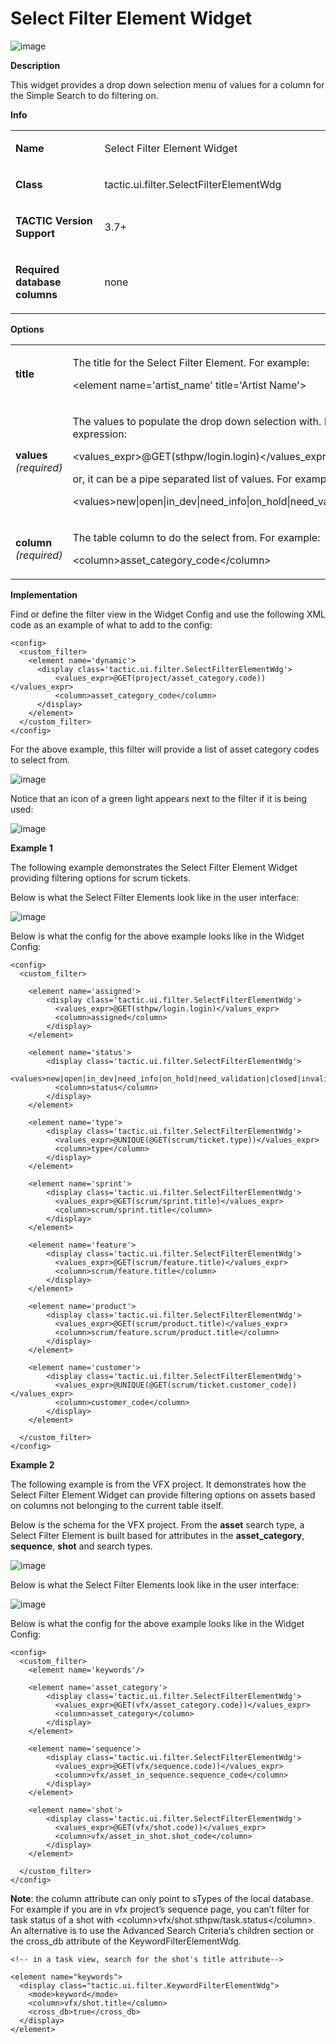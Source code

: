 # Select Filter Element Widget

![image](media/1_select_filter_element_widget_overview.png)

**Description**

This widget provides a drop down selection menu of values for a column
for the Simple Search to do filtering on.

**Info**

<table>
<colgroup>
<col width="28%" />
<col width="71%" />
</colgroup>
<tbody>
<tr class="odd">
<td><p><strong>Name</strong></p></td>
<td><p>Select Filter Element Widget</p></td>
</tr>
<tr class="even">
<td><p><strong>Class</strong></p></td>
<td><p>tactic.ui.filter.SelectFilterElementWdg</p></td>
</tr>
<tr class="odd">
<td><p><strong>TACTIC Version Support</strong></p></td>
<td><p>3.7+</p></td>
</tr>
<tr class="even">
<td><p><strong>Required database columns</strong></p></td>
<td><p>none</p></td>
</tr>
</tbody>
</table>

**Options**

<table>
<colgroup>
<col width="28%" />
<col width="71%" />
</colgroup>
<tbody>
<tr class="odd">
<td><p><strong>title</strong></p></td>
<td><p>The title for the Select Filter Element. For example:</p>
<p>&lt;element name='artist_name' title='Artist Name'&gt;</p></td>
</tr>
<tr class="even">
<td><p><strong>values</strong> <em>(required)</em></p></td>
<td><p>The values to populate the drop down selection with. For example, it can be a TACTIC expression:</p>
<p>&lt;values_expr&gt;@GET(sthpw/login.login)&lt;/values_expr&gt;</p>
<p>or, it can be a pipe separated list of values. For example:</p>
<p>&lt;values&gt;new|open|in_dev|need_info|on_hold|need_validation|closed|invalid&lt;/values&gt;</p></td>
</tr>
<tr class="odd">
<td><p><strong>column</strong> <em>(required)</em></p></td>
<td><p>The table column to do the select from. For example:</p>
<p>&lt;column&gt;asset_category_code&lt;/column&gt;</p></td>
</tr>
</tbody>
</table>

**Implementation**

Find or define the filter view in the Widget Config and use the
following XML code as an example of what to add to the config:

    <config>
      <custom_filter>
        <element name='dynamic'>
          <display class='tactic.ui.filter.SelectFilterElementWdg'>
              <values_expr>@GET(project/asset_category.code))</values_expr>
              <column>asset_category_code</column>
          </display>
        </element>
      </custom_filter>
    </config>

For the above example, this filter will provide a list of asset category
codes to select from.

![image](media/2_select_filter_element_widget_example_asset_category.png)

Notice that an icon of a green light appears next to the filter if it is
being used:

![image](media/2b_select_filter_element_widget_example_asset_category_after.png)

**Example 1**

The following example demonstrates the Select Filter Element Widget
providing filtering options for scrum tickets.

Below is what the Select Filter Elements look like in the user
interface:

![image](media/3_select_filter_element_widget_example_scrum.png)

Below is what the config for the above example looks like in the Widget
Config:

    <config>
      <custom_filter>

        <element name='assigned'>
            <display class='tactic.ui.filter.SelectFilterElementWdg'>
              <values_expr>@GET(sthpw/login.login)</values_expr>
              <column>assigned</column>
            </display>
        </element>

        <element name='status'>
            <display class='tactic.ui.filter.SelectFilterElementWdg'>
              <values>new|open|in_dev|need_info|on_hold|need_validation|closed|invalid</values>
              <column>status</column>
            </display>
        </element>

        <element name='type'>
            <display class='tactic.ui.filter.SelectFilterElementWdg'>
              <values_expr>@UNIQUE(@GET(scrum/ticket.type))</values_expr>
              <column>type</column>
            </display>
        </element>

        <element name='sprint'>
            <display class='tactic.ui.filter.SelectFilterElementWdg'>
              <values_expr>@GET(scrum/sprint.title)</values_expr>
              <column>scrum/sprint.title</column>
            </display>
        </element>

        <element name='feature'>
            <display class='tactic.ui.filter.SelectFilterElementWdg'>
              <values_expr>@GET(scrum/feature.title)</values_expr>
              <column>scrum/feature.title</column>
            </display>
        </element>

        <element name='product'>
            <display class='tactic.ui.filter.SelectFilterElementWdg'>
              <values_expr>@GET(scrum/product.title)</values_expr>
              <column>scrum/feature.scrum/product.title</column>
            </display>
        </element>

        <element name='customer'>
            <display class='tactic.ui.filter.SelectFilterElementWdg'>
              <values_expr>@UNIQUE(@GET(scrum/ticket.customer_code))</values_expr>
              <column>customer_code</column>
            </display>
        </element>

      </custom_filter>
    </config>

**Example 2**

The following example is from the VFX project. It demonstrates how the
Select Filter Element Widget can provide filtering options on assets
based on columns not belonging to the current table itself.

Below is the schema for the VFX project. From the **asset** search type, a
Select Filter Element is built based for attributes in the
**asset\_category**, **sequence**, **shot** and search types.

![image](media/5_select_filter_element_widget_example_vfx_schema.png)

Below is what the Select Filter Elements look like in the user
interface:

![image](media/4_select_filter_element_widget_example_vfx.png)

Below is what the config for the above example looks like in the Widget
Config:

    <config>
      <custom_filter>
        <element name='keywords'/>

        <element name='asset_category'>
            <display class='tactic.ui.filter.SelectFilterElementWdg'>
              <values_expr>@GET(vfx/asset_category.code))</values_expr>
              <column>asset_category</column>
            </display>
        </element>

        <element name='sequence'>
            <display class='tactic.ui.filter.SelectFilterElementWdg'>
              <values_expr>@GET(vfx/sequence.code))</values_expr>
              <column>vfx/asset_in_sequence.sequence_code</column>
            </display>
        </element>

        <element name='shot'>
            <display class='tactic.ui.filter.SelectFilterElementWdg'>
              <values_expr>@GET(vfx/shot.code))</values_expr>
              <column>vfx/asset_in_shot.shot_code</column>
            </display>
        </element>

      </custom_filter>
    </config>

**Note**: the column attribute can only point to sTypes of the local
database. For example if you are in vfx project’s sequence page, you
can’t filter for task status of a shot with
&lt;column&gt;vfx/shot.sthpw/task.status&lt;/column&gt;. An alternative is to use
the Advanced Search Criteria’s children section or the cross\_db
attribute of the KeywordFilterElementWdg.

    <!-- in a task view, search for the shot's title attribute-->

    <element name="keywords">
      <display class="tactic.ui.filter.KeywordFilterElementWdg">
        <mode>keyword</mode>
        <column>vfx/shot.title</column>
        <cross_db>true</cross_db>
      </display>
    </element>
